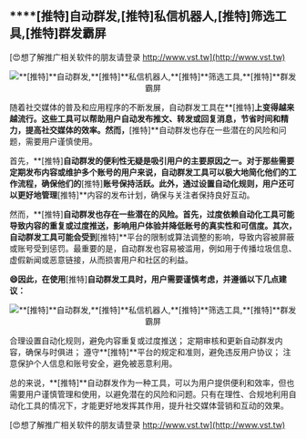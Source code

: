 ## ****[推特]**自动群发,**[推特]**私信机器人,**[推特]**筛选工具,**[推特]**群发霸屏**

[😍想了解推广相关软件的朋友请登录 http://www.vst.tw](http://www.vst.tw)

 <center><img src="https://vst.tw/MP4/tuiguang/png/2.png" alt="**[推特]**自动群发,**[推特]**私信机器人,**[推特]**筛选工具,**[推特]**群发霸屏"></center>

随着社交媒体的普及和应用程序的不断发展，自动群发工具在**[推特]**上变得越来越流行。这些工具可以帮助用户自动发布推文、转发或回复消息，节省时间和精力，提高社交媒体的效率。然而，**[推特]**自动群发也存在一些潜在的风险和问题，需要用户谨慎使用。

首先，**[推特]**自动群发的便利性无疑是吸引用户的主要原因之一。对于那些需要定期发布内容或维护多个账号的用户来说，自动群发工具可以极大地简化他们的工作流程，确保他们的**[推特]**账号保持活跃。此外，通过设置自动化规则，用户还可以更好地管理**[推特]**内容的发布计划，确保与关注者保持良好互动。

然而，**[推特]**自动群发也存在一些潜在的风险。首先，过度依赖自动化工具可能导致内容的重复或过度推送，影响用户体验并降低账号的真实性和可信度。其次，自动群发工具可能会受到**[推特]**平台的限制或算法调整的影响，导致内容被屏蔽或账号受到惩罚。最重要的是，自动群发也容易被滥用，例如用于传播垃圾信息、虚假新闻或恶意链接，从而损害用户和社区的利益。

**😄因此，在使用**[推特]**自动群发工具时，用户需要谨慎考虑，并遵循以下几点建议：**

 <center><img src="https://vst.tw/MP4/tuiguang/png/8.png" alt="**[推特]**自动群发,**[推特]**私信机器人,**[推特]**筛选工具,**[推特]**群发霸屏"></center>

合理设置自动化规则，避免内容重复或过度推送；
定期审核和更新自动群发内容，确保与时俱进；
遵守**[推特]**平台的规定和准则，避免违反用户协议；
注意保护个人信息和账号安全，避免被恶意利用。

总的来说，**[推特]**自动群发作为一种工具，可以为用户提供便利和效率，但也需要用户谨慎管理和使用，以避免潜在的风险和问题。只有在理性、合规地利用自动化工具的情况下，才能更好地发挥其作用，提升社交媒体营销和互动的效果。

[😍想了解推广相关软件的朋友请登录 http://www.vst.tw](http://www.vst.tw)



